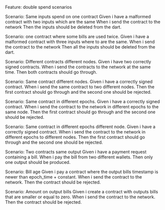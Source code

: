Feature: double spend scenarios

Scenario: Same inputs spend on one contract
Given i have a malformed contract with two inputs which are the same
When i send the contract to the network
Then the inputs should be deleted from the dart.

Scenario: one contract where some bills are used twice.
Given i have a malformed contract with three inputs where to are the same.
When i send the contract to the network
Then all the inputs should be deleted from the dart.

Scenario: Different contracts different nodes.
Given i have two correctly signed contracts.
When i send the contracts to the network at the same time.
Then both contracts should go through.

Scenario: Same contract different nodes.
Given i have a correctly signed contract.
When i send the same contract to two different nodes.
Then the first contract should go through and the second one should be rejected.

Scenario: Same contract in different epochs.
Given i have a correctly signed contract.
When i send the contract to the network in different epochs to the same node.
Then the first contract should go through and the second one should be rejected.

Scenario: Same contract in different epochs different node.
Given i have a correctly signed contract.
When i send the contract to the network in different epochs to different nodes.
Then the first contract should go through and the second one should be rejected.

Scenario: Two contracts same output
Given i have a payment request containing a bill.
When i pay the bill from two different wallets.
Then only one output should be produced.

Scenario: Bill age
Given i pay a contract where the output bills timestamp is newer than epoch_time + constant.
When i send the contract to the network.
Then the contract should be rejected.

Scenario: Amount on output bills
Given i create a contract with outputs bills that are smaller or equal to zero.
When i send the contract to the network.
Then the contract should be rejected.
 


